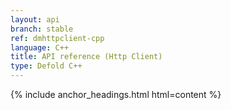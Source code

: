 ```yaml
---
layout: api
branch: stable
ref: dmhttpclient-cpp
language: C++
title: API reference (Http Client)
type: Defold C++
---
```

{% include anchor_headings.html html=content %}
